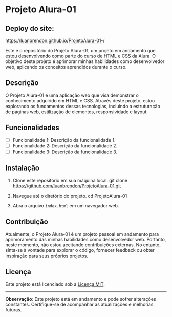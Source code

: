 # Projeto Alura-01

## Deploy do site:
https://luanbrendon.github.io/ProjetoAlura-01-/

Este é o repositório do Projeto Alura-01, um projeto em andamento que estou desenvolvendo como parte do curso de HTML e CSS da Alura. O objetivo deste projeto é aprimorar minhas habilidades como desenvolvedor web, aplicando os conceitos aprendidos durante o curso.

## Descrição

O Projeto Alura-01 é uma aplicação web que visa demonstrar o conhecimento adquirido em HTML e CSS. Através deste projeto, estou explorando os fundamentos dessas tecnologias, incluindo a estruturação de páginas web, estilização de elementos, responsividade e layout.

## Funcionalidades

- [ ] Funcionalidade 1: Descrição da funcionalidade 1.
- [ ] Funcionalidade 2: Descrição da funcionalidade 2.
- [ ] Funcionalidade 3: Descrição da funcionalidade 3.

## Instalação

1. Clone este repositório em sua máquina local.
 git clone https://github.com/luanbrendon/ProjetoAlura-01.git


2. Navegue até o diretório do projeto.
 cd ProjetoAlura-01


3. Abra o arquivo `index.html` em um navegador web.

## Contribuição

Atualmente, o Projeto Alura-01 é um projeto pessoal em andamento para aprimoramento das minhas habilidades como desenvolvedor web. Portanto, neste momento, não estou aceitando contribuições externas. No entanto, sinta-se à vontade para explorar o código, fornecer feedback ou obter inspiração para seus próprios projetos.

## Licença

Este projeto está licenciado sob a [Licença MIT](LICENSE).

---

**Observação**: Este projeto está em andamento e pode sofrer alterações constantes. Certifique-se de acompanhar as atualizações e melhorias futuras.

